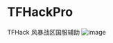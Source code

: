 # TFHackPro
TFHack
风暴战区国服辅助
![image](https://user-images.githubusercontent.com/71998978/138547437-41c2a324-01da-4343-8b72-4529b9defaa8.png)
